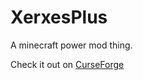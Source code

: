 # XerxesPlus

A minecraft power mod thing.

Check it out on [CurseForge](https://minecraft.curseforge.com/projects/xerxesplus)
